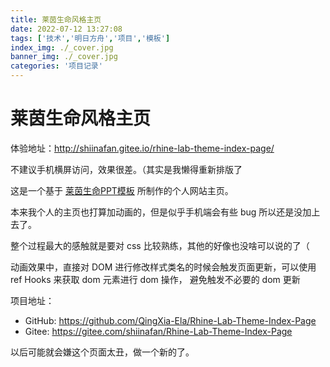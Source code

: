 ```yaml
---
title: 莱茵生命风格主页
date: 2022-07-12 13:27:08
tags: ['技术','明日方舟','项目','模板']
index_img: ./_cover.jpg
banner_img: ./_cover.jpg
categories: '项目记录'
---
```


# 莱茵生命风格主页

体验地址：http://shiinafan.gitee.io/rhine-lab-theme-index-page/

不建议手机横屏访问，效果很差。（其实是我懒得重新排版了

这是一个基于 [莱茵生命PPT模板](https://www.bilibili.com/video/BV19Z4y187gi) 所制作的个人网站主页。

本来我个人的主页也打算加动画的，但是似乎手机端会有些 bug 所以还是没加上去了。

整个过程最大的感触就是要对 css 比较熟练，其他的好像也没啥可以说的了（

动画效果中，直接对 DOM 进行修改样式类名的时候会触发页面更新，可以使用 ref Hooks 来获取 dom 元素进行 dom 操作， 避免触发不必要的 dom 更新

项目地址：
- GitHub: https://github.com/QingXia-Ela/Rhine-Lab-Theme-Index-Page
- Gitee: https://gitee.com/shiinafan/Rhine-Lab-Theme-Index-Page

以后可能就会嫌这个页面太丑，做一个新的了。